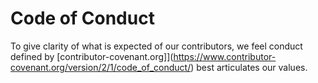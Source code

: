 # Code of Conduct

To give clarity of what is expected of our contributors, we feel conduct defined by [contributor-covenant.org]](https://www.contributor-covenant.org/version/2/1/code_of_conduct/) best articulates our values.
